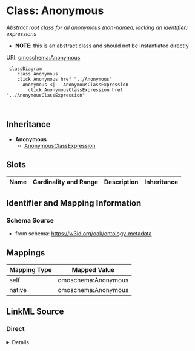 

# Class: Anonymous


_Abstract root class for all anonymous (non-named; lacking an identifier) expressions_




* __NOTE__: this is an abstract class and should not be instantiated directly


URI: [omoschema:Anonymous](https://w3id.org/oak/ontology-metadata/Anonymous)






```{mermaid}
 classDiagram
    class Anonymous
    click Anonymous href "../Anonymous"
      Anonymous <|-- AnonymousClassExpression
        click AnonymousClassExpression href "../AnonymousClassExpression"
      
      
```





## Inheritance
* **Anonymous**
    * [AnonymousClassExpression](AnonymousClassExpression.md)



## Slots

| Name | Cardinality and Range | Description | Inheritance |
| ---  | --- | --- | --- |









## Identifier and Mapping Information







### Schema Source


* from schema: https://w3id.org/oak/ontology-metadata




## Mappings

| Mapping Type | Mapped Value |
| ---  | ---  |
| self | omoschema:Anonymous |
| native | omoschema:Anonymous |







## LinkML Source

<!-- TODO: investigate https://stackoverflow.com/questions/37606292/how-to-create-tabbed-code-blocks-in-mkdocs-or-sphinx -->

### Direct

<details>
```yaml
name: Anonymous
description: Abstract root class for all anonymous (non-named; lacking an identifier)
  expressions
from_schema: https://w3id.org/oak/ontology-metadata
abstract: true

```
</details>

### Induced

<details>
```yaml
name: Anonymous
description: Abstract root class for all anonymous (non-named; lacking an identifier)
  expressions
from_schema: https://w3id.org/oak/ontology-metadata
abstract: true

```
</details>